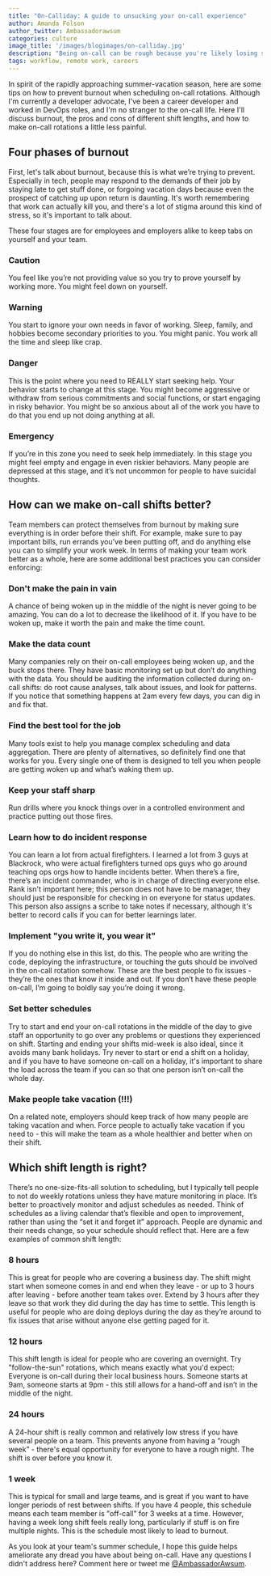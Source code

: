 ```yaml
---
title: "On-Calliday: A guide to unsucking your on-call experience"
author: Amanda Folson
author_twitter: Ambassadorawsum
categories: culture
image_title: '/images/blogimages/on-calliday.jpg'
description: "Being on-call can be rough because you're likely losing sleep, which can impact your personal and professional life. Here are some tips on how to make on-call shifts less painful for your team and company."
tags: workflow, remote work, careers
---
```

In spirit of the rapidly approaching summer-vacation season, here are some tips on how to prevent burnout when scheduling on-call rotations. Although I'm currently a developer advocate, I've been a career developer and worked in DevOps roles, and I'm no stranger to the on-call life.  Here I'll discuss burnout, the pros and cons of different shift lengths, and how to make on-call rotations a little less painful.

<!-- more -->

## Four phases of burnout

First, let's talk about burnout, because this is what we’re trying to prevent.
Especially in tech, people may respond to the demands of their job by staying late to get stuff done, or forgoing vacation days because even the prospect of catching up upon return is daunting. It's worth remembering that work can actually kill you, and there's a lot of stigma around this kind of stress, so it's important to talk about.

These four stages are for employees and employers alike to keep tabs on yourself and your team.

### Caution
You feel like you’re not providing value so you try to prove yourself by working more. You might feel down on yourself.

### Warning
You start to ignore your own needs in favor of working. Sleep, family, and hobbies become secondary priorities to you. You might panic. You work all the time and sleep like crap.

### Danger
This is the point where you need to REALLY start seeking help. Your behavior starts to change at this stage. You might become aggressive or withdraw from serious commitments and social functions, or start engaging in risky behavior. You might be so anxious about all of the work you have to do that you end up not doing anything at all.

### Emergency  
If you’re in this zone you need to seek help immediately. In this stage you might feel empty and engage in even riskier behaviors. Many people are depressed at this stage, and it’s not uncommon for people to have suicidal thoughts.

## How can we make on-call shifts better?

Team members can protect themselves from burnout by making sure everything is in order before their shift. For example, make sure to pay important bills, run errands you’ve been putting off, and do anything else you can to simplify your work week. In terms of making your team work better as a whole, here are some additional best practices you can consider enforcing:

### Don't make the pain in vain
A chance of being woken up in the middle of the night is never going to be amazing. You can do a lot to decrease the likelihood of it. If you have to be woken up, make it worth the pain and make the time count.

### Make the data count
Many companies rely on their on-call employees being woken up, and the buck stops there. They have basic monitoring set up but don’t do anything with the data. You should be auditing the information collected during on-call shifts: do root cause analyses, talk about issues, and look for patterns. If you notice that something happens at 2am every few days, you can dig in and fix that.

### Find the best tool for the job
Many tools exist to help you manage complex scheduling and data aggregation. There are plenty of alternatives, so definitely find one that works for you. Every single one of them is designed to tell you when people are getting woken up and what’s waking them up.

### Keep your staff sharp
Run drills where you knock things over in a controlled environment and practice putting out those fires.

### Learn how to do incident response
You can learn a lot from actual firefighters. I learned a lot from 3 guys at Blackrock, who were actual firefighters turned ops guys who go around teaching ops orgs how to handle incidents better. When there’s a fire, there’s an incident commander, who is in charge of directing everyone else. Rank isn't important here; this person does not have to be manager, they should just be responsible for checking in on everyone for status updates. This person also assigns a scribe to take notes if necessary, although it's better to record calls if you can for better learnings later.

### Implement "you write it, you wear it"
If you do nothing else in this list, do this. The people who are writing the code, deploying the infrastructure, or touching the guts should be involved in the on-call rotation somehow. These are the best people to fix issues - they’re the ones that know it inside and out. If you don’t have these people on-call, I’m going to boldly say you’re doing it wrong.

### Set better schedules
Try to start and end your on-call rotations in the middle of the day to give staff an opportunity to go over any problems or questions they experienced on shift. Starting and ending your shifts mid-week is also ideal, since it avoids many bank holidays. Try never to start or end a shift on a holiday, and if you have to have someone on-call on a holiday, it's important to share the load across the team if you can so that one person isn’t on-call the whole day.

### Make people take vacation (!!!)
On a related note, employers should keep track of how many people are taking vacation and when. Force people to actually take vacation if you need to - this will make the team as a whole healthier and better when on their shift.

## Which shift length is right?

There’s no one-size-fits-all solution to scheduling, but I typically tell people to not do weekly rotations unless they have mature monitoring in place. It’s better to proactively monitor and adjust schedules as needed. Think of schedules as a living calendar that’s flexible and open to improvement, rather than using the “set it and forget it” approach. People are dynamic and their needs change, so your schedule should reflect that. Here are a few examples of common shift length:

### 8 hours
This is great for people who are covering a business day. The shift might start when someone comes in and end when they leave - or up to 3 hours after leaving - before another team takes over. Extend by 3 hours after they leave so that work they did during the day has time to settle. This length is useful for people who are doing deploys during the day as they’re around to fix issues that arise without anyone else getting paged for it.

### 12 hours
This shift length is ideal for people who are covering an overnight. Try "follow-the-sun" rotations, which means exactly what you'd expect: Everyone is on-call during their local business hours. Someone starts at 9am, someone starts at 9pm - this still allows for a hand-off and isn’t in the middle of the night.

### 24 hours
A 24-hour shift is really common and relatively low stress if you have several people on a team. This prevents anyone from having a “rough week” - there's equal opportunity for everyone to have a rough night. The shift is over before you know it.

### 1 week
This is typical for small and large teams, and is great if you want to have longer periods of rest between shifts. If you have 4 people, this schedule means each team member is "off-call" for 3 weeks at a time. However, having a week long shift feels really long, particularly if stuff is on fire multiple nights. This is the schedule most likely to lead to burnout.

As you look at your team's summer schedule, I hope this guide helps ameliorate any dread you have about being on-call. Have any questions I didn't address here? Comment here or tweet me [@AmbassadorAwsum](https://twitter.com/ambassadorawsum).

